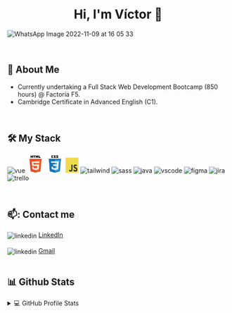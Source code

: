 <h1 align="center"> Hi, I'm Víctor 👋</h1>

![WhatsApp Image 2022-11-09 at 16 05 33](https://github.com/victorteje/victorteje/assets/132447110/cae09f68-fbb3-4ec5-b79c-76194d8b41e8)

<br>

## :bicyclist: About Me

  -  Currently undertaking a Full Stack Web Development Bootcamp (850 hours) @ Factoría F5.
  -  Cambridge Certificate in Advanced English (C1).

<br>

## 🛠 My Stack

<p>
<img src="https://cdn.jsdelivr.net/gh/devicons/devicon/icons/vuejs/vuejs-original.svg" alt="vue" width="35" height="35"/>
<img src="https://raw.githubusercontent.com/devicons/devicon/master/icons/html5/html5-original-wordmark.svg" alt="html5" width="40" height="40"/>
<img src="https://raw.githubusercontent.com/devicons/devicon/master/icons/css3/css3-original-wordmark.svg" alt="css3" width="40" height="40"/>
<img src="https://raw.githubusercontent.com/devicons/devicon/master/icons/javascript/javascript-original.svg" alt="javascript" width="30" height="35"/>
<img src="https://cdn.jsdelivr.net/gh/devicons/devicon/icons/tailwindcss/tailwindcss-plain.svg" alt="tailwind" width="35" height="35" />        
<img src="https://cdn.jsdelivr.net/gh/devicons/devicon/icons/sass/sass-original.svg" alt="sass" width="35" height="35"/>
<img src="https://cdn.jsdelivr.net/gh/devicons/devicon/icons/java/java-original.svg" alt="java" width="35" height="35"/>
<img src="https://cdn.jsdelivr.net/gh/devicons/devicon/icons/vscode/vscode-original.svg" alt="vscode" width="35" height="35"/>
<img src="https://cdn.jsdelivr.net/gh/devicons/devicon/icons/figma/figma-original.svg" alt="figma" width="30" height="35"/>
<img src="https://cdn.jsdelivr.net/gh/devicons/devicon/icons/jira/jira-original.svg" alt="jira" width="35" height="35"/>
<img src="https://cdn.jsdelivr.net/gh/devicons/devicon/icons/trello/trello-plain.svg" alt="trello" width="30" height="30"/>
</p>
  
<br>

## 📫: Contact me

<img align="center" src="https://cdn.jsdelivr.net/gh/devicons/devicon/icons/linkedin/linkedin-original.svg" alt="linkedin" height="auto" width="20"/> [LinkedIn](https://www.linkedin.com/in/victortejedor/) <br/><br/>
<img align="center" src="https://upload.wikimedia.org/wikipedia/commons/7/7e/Gmail_icon_%282020%29.svg" alt="linkedin" height="auto" width="20"/> [Gmail](mailto:vteje2@gmail.com) <br/><br/>


## 📊 Github Stats

<details>
  <summary>💻 GitHub Profile Stats</summary>

  <br>

  <p align="center">
      <img alt="Víctor's Github Stats" src="https://github-readme-stats.vercel.app/api?username=victorteje&show_icons=true&count_private=true&theme=chalk" height="192px"/></a>
  </p>
   <p align="center">
      <img alt="Víctor's Most used languages" src="https://github-readme-stats.vercel.app/api/top-langs?username=victorteje&langs_count=10&show_icons=true&locale=en&layout=compact&theme=chalk" height="192px"/></p>
  </p>
</details>

<br>
